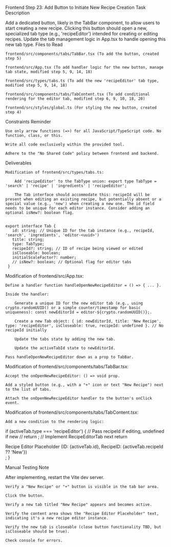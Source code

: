 Frontend Step 23: Add Button to Initiate New Recipe Creation
Task Description

Add a dedicated button, likely in the TabBar component, to allow users to start creating a new recipe. Clicking this button should open a new, specialized tab type (e.g., 'recipeEditor') intended for creating or editing recipes. Update the tab management logic in App.tsx to handle opening this new tab type.
Files to Read

    frontend/src/components/tabs/TabBar.tsx (To add the button, created step 5)

    frontend/src/App.tsx (To add handler logic for the new button, manage tab state, modified step 5, 9, 14, 18)

    frontend/src/types/tabs.ts (To add the new 'recipeEditor' tab type, modified step 5, 9, 14, 18)

    frontend/src/components/tabs/TabContent.tsx (To add conditional rendering for the editor tab, modified step 6, 9, 10, 18, 20)

    frontend/src/styles/global.ts (For styling the new button, created step 4)

Constraints Reminder

    Use only arrow functions (=>) for all JavaScript/TypeScript code. No function, class, or this.

    Write all code exclusively within the provided tool.

    Adhere to the "No Shared Code" policy between frontend and backend.

Deliverables

    Modification of frontend/src/types/tabs.ts:

        Add 'recipeEditor' to the TabType union: export type TabType = 'search' | 'recipe' | 'ingredients' | 'recipeEditor';

        The Tab interface should accommodate this: recipeId will be present when editing an existing recipe, but potentially absent or a special value (e.g., 'new') when creating a new one. The id field needs to be unique for each editor instance. Consider adding an optional isNew?: boolean flag.

          
    export interface Tab {
       id: string; // Unique ID for the tab instance (e.g., recipeId, 'search', 'ingredients', 'editor-<uuid>')
       title: string;
       type: TabType;
       recipeId?: string; // ID of recipe being viewed or edited
       isCloseable: boolean;
       initialScaleFactor?: number;
       // isNew?: boolean; // Optional flag for editor tabs
     }

        

Modification of frontend/src/App.tsx:

    Define a handler function handleOpenNewRecipeEditor = () => { ... }.

    Inside the handler:

        Generate a unique ID for the new editor tab (e.g., using crypto.randomUUID() or a simple counter/timestamp for basic uniqueness): const newEditorId = editor-${crypto.randomUUID()};.

        Create a new Tab object: { id: newEditorId, title: 'New Recipe', type: 'recipeEditor', isCloseable: true, recipeId: undefined }. // No recipeId initially

        Update the tabs state by adding the new tab.

        Update the activeTabId state to newEditorId.

    Pass handleOpenNewRecipeEditor down as a prop to TabBar.

Modification of frontend/src/components/tabs/TabBar.tsx:

    Accept the onOpenNewRecipeEditor: () => void prop.

    Add a styled button (e.g., with a "+" icon or text "New Recipe") next to the list of tabs.

    Attach the onOpenNewRecipeEditor handler to the button's onClick event.

Modification of frontend/src/components/tabs/TabContent.tsx:

    Add a new condition to the rendering logic:

      
if (activeTab.type === 'recipeEditor') {
  // Pass recipeId if editing, undefined if new
  // return <RecipeEditorTab recipeId={activeTab.recipeId} />; // Implement RecipeEditorTab next
  return <div>Recipe Editor Placeholder (ID: {activeTab.id}, RecipeID: {activeTab.recipeId ?? 'New'})</div>;
}

    

Manual Testing Note

After implementing, restart the Vite dev server.

    Verify a "New Recipe" or "+" button is visible in the tab bar area.

    Click the button.

    Verify a new tab titled "New Recipe" appears and becomes active.

    Verify the content area shows the "Recipe Editor Placeholder" text, indicating it's a new recipe editor instance.

    Verify the new tab is closeable (close button functionality TBD, but isCloseable should be true).

    Check console for errors.